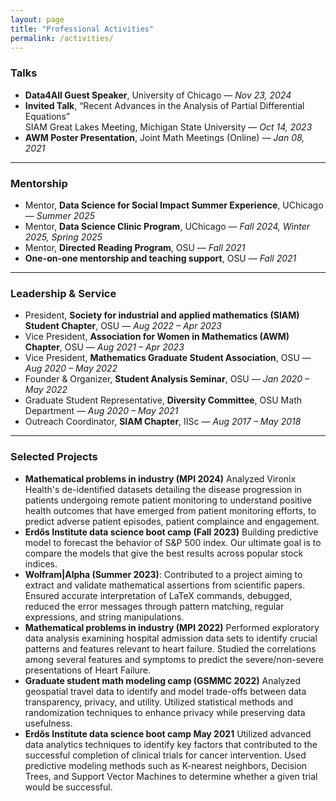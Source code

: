 ```yaml
---
layout: page
title: "Professional Activities"
permalink: /activities/
---
```


### Talks

- **Data4All Guest Speaker**, University of Chicago — *Nov 23, 2024*  
- **Invited Talk**, “Recent Advances in the Analysis of Partial Differential Equations”  
  SIAM Great Lakes Meeting, Michigan State University — *Oct 14, 2023*
- **AWM Poster Presentation**, Joint Math Meetings (Online) — *Jan 08, 2021*

---

### Mentorship

- Mentor, **Data Science for Social Impact Summer Experience**, UChicago — *Summer 2025*
- Mentor, **Data Science Clinic Program**, UChicago — *Fall 2024, Winter 2025, Spring 2025*
- Mentor, **Directed Reading Program**, OSU — *Fall 2021*
- **One-on-one mentorship and teaching support**, OSU — *Fall 2021*

---

### Leadership & Service

- President, **Society for industrial and applied mathematics (SIAM) Student Chapter**, OSU — *Aug 2022 – Apr 2023*
- Vice President, **Association for Women in Mathematics (AWM) Chapter**, OSU — *Aug 2021 – Apr 2023*
- Vice President, **Mathematics Graduate Student Association**, OSU — *Aug 2020 – May 2022*
- Founder & Organizer, **Student Analysis Seminar**, OSU — *Jan 2020 – May 2022*
- Graduate Student Representative, **Diversity Committee**, OSU Math Department — *Aug 2020 – May 2021*
- Outreach Coordinator, **SIAM Chapter**, IISc — *Aug 2017 – May 2018*

---

### Selected Projects

- **Mathematical problems in industry (MPI 2024)**
   Analyzed Vironix Health's de-identified datasets detailing the disease progression in patients undergoing remote patient monitoring to understand positive health outcomes that have emerged from patient monitoring efforts, to predict adverse patient episodes, patient complaince and engagement.
-  **Erdős Institute data science boot camp (Fall 2023)**
   Building predictive model to forecast the behavior of S&P 500 index. Our ultimate goal is to compare the models that give the best results across popular stock indices.
- **Wolfram|Alpha (Summer 2023)**:
    Contributed to a project aiming to extract and validate mathematical assertions from scientific papers. Ensured accurate interpretation of LaTeX commands, debugged, reduced the error messages through pattern matching, regular expressions, and string manipulations.
- **Mathematical problems in industry (MPI 2022)**
   Performed exploratory data analysis examining hospital admission data sets to identify crucial patterns and features relevant to heart failure. Studied the correlations among several features and symptoms to predict the severe/non-severe presentations of Heart Failure.
- **Graduate student math modeling camp (GSMMC 2022)**
  Analyzed geospatial travel data to identify and model trade-offs between data transparency, privacy, and utility. Utilized statistical methods and randomization techniques to enhance privacy while preserving data usefulness.
- **Erdős Institute data science boot camp May 2021**
  Utilized advanced data analytics techniques to identify key factors that contributed to the successful completion of clinical trials for cancer intervention. Used predictive modeling methods such as K-nearest neighbors, Decision Trees, and Support Vector Machines to determine whether a given trial would be successful.

